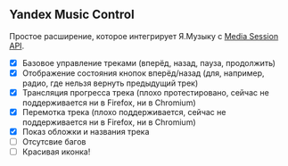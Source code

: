 ## Yandex Music Control

Простое расширение, которое интегрирует Я.Музыку с [Media Session API](https://developer.mozilla.org/en-US/docs/Web/API/Media_Session_API).

 - [x] Базовое управление треками (вперёд, назад, пауза, продолжить)
 - [x] Отображение состояния кнопок вперёд/назад (для, например, радио, где нельзя вернуть предыдущий трек)
 - [x] Трансляция прогресса трека (плохо протестировано, сейчас не поддерживается ни в Firefox, ни в Chromium)
 - [x] Перемотка трека (плохо поддерживается, сейчас не поддерживается ни в Firefox, ни в Chromium)
 - [x] Показ обложки и названия трека
 - [ ] Отсутсвие багов
 - [ ] Красивая иконка!
